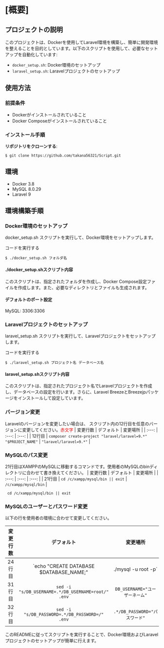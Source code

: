 # [概要]
## プロジェクトの説明

このプロジェクトは、Dockerを使用してLaravel環境を構築し、簡単に開発環境を整えることを目的としています。以下のスクリプトを使用して、必要なセットアップを自動化しています:

- `docker_setup.sh`: Docker環境のセットアップ
- `laravel_setup.sh`: Laravelプロジェクトのセットアップ

## 使用方法

### 前提条件

- Dockerがインストールされていること
- Docker Composeがインストールされていること

### インストール手順

 **リポジトリをクローンする**:

   ```
  $ git clone https://github.com/takana56321/Script.git
   ```

## 環境
- Docker 3.8
- MySQL 8.0.29
- Laravel 9
## 環境構築手順
### Docker環境のセットアップ

docker_setup.sh スクリプトを実行して、Docker環境をセットアップします。

コードを実行する

```
$ ./docker_setup.sh フォルダ名
```
#### ./docker_setup.shスクリプト内容
このスクリプトは、指定されたフォルダを作成し、Docker Compose設定ファイルを作成します。また、必要なディレクトリとファイルも生成されます。

#### デフォルトのポート設定
MySQL: 3306:3306

### Laravelプロジェクトのセットアップ
laravel_setup.sh スクリプトを実行して、Laravelプロジェクトをセットアップします。

コードを実行する
```
$ ./laravel_setup.sh プロジェクト名 データベース名
```

#### laravel_setup.shスクリプト内容
このスクリプトは、指定されたプロジェクト名でLaravelプロジェクトを作成し、データベースの設定を行います。さらに、Laravel BreezeとBreezejpパッケージをインストールして設定しています。

### バージョン変更
Laravelのバージョンを変更したい場合は、
スクリプト内の12行目を任意のバージョンに変更してください。<span style="color: red; ">赤文字</span>
| 変更行数 | デフォルト | 変更場所 |
| :---: | :---: | :---: |
| 12行目 | `composer create-project "laravel/laravel=9.*" "$PROJECT_NAME"` | `"laravel/laravel=9.*"` |

### MySQLのパス変更
21行目はXAMPPのMySQLに移動するコマンドです。使用者のMySQLのbinディレクトリに合わせて書き換えてください。
| 変更行数 | デフォルト | 変更場所 |
| :---: | :---: | :---: |
| 21行目 | `cd /c/xampp/mysql/bin || exit` | `/c/xampp/mysql/bin` |
```
 cd /c/xampp/mysql/bin || exit
```
### MySQLのユーザーとパスワード変更
以下の行を使用者の環境に合わせて変更してください。

| 変更行数 | デフォルト | 変更場所 |
| :---: | :---: | :---: |
| 24行目 | `echo "CREATE DATABASE $DATABASE_NAME;" | ./mysql -u root -p` | `./mysql -u "ユーザネーム" -p"パスワード"` |
| 31行目 | `sed -i "s/DB_USERNAME=.*/DB_USERNAME=root/" .env` | `DB_USERNAME="ユーザーネーム"` |
| 32行目 | `sed -i "s/DB_PASSWORD=.*/DB_PASSWORD=/" .env` | `.*/DB_PASSWORD="パスワード"` |

このREADMEに従ってスクリプトを実行することで、Docker環境およびLaravelプロジェクトのセットアップが簡単に行えます。
